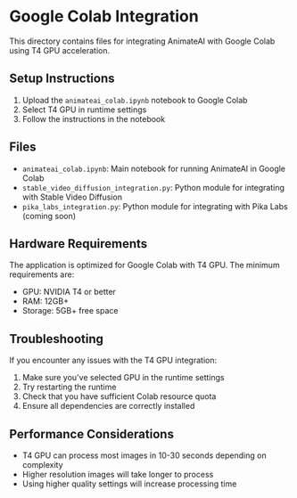 # Google Colab Integration

This directory contains files for integrating AnimateAI with Google Colab using T4 GPU acceleration.

## Setup Instructions

1. Upload the `animateai_colab.ipynb` notebook to Google Colab
2. Select T4 GPU in runtime settings
3. Follow the instructions in the notebook

## Files

- `animateai_colab.ipynb`: Main notebook for running AnimateAI in Google Colab
- `stable_video_diffusion_integration.py`: Python module for integrating with Stable Video Diffusion
- `pika_labs_integration.py`: Python module for integrating with Pika Labs (coming soon)

## Hardware Requirements

The application is optimized for Google Colab with T4 GPU. The minimum requirements are:

- GPU: NVIDIA T4 or better
- RAM: 12GB+
- Storage: 5GB+ free space

## Troubleshooting

If you encounter any issues with the T4 GPU integration:

1. Make sure you've selected GPU in the runtime settings
2. Try restarting the runtime
3. Check that you have sufficient Colab resource quota
4. Ensure all dependencies are correctly installed

## Performance Considerations

- T4 GPU can process most images in 10-30 seconds depending on complexity
- Higher resolution images will take longer to process
- Using higher quality settings will increase processing time
